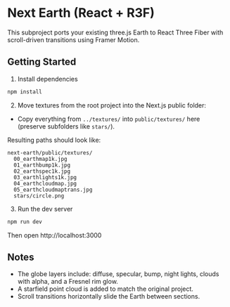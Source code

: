 # Next Earth (React + R3F)

This subproject ports your existing three.js Earth to React Three Fiber with scroll-driven transitions using Framer Motion.

## Getting Started

1. Install dependencies

```bash
npm install
```

2. Move textures from the root project into the Next.js public folder:

- Copy everything from `../textures/` into `public/textures/` here (preserve subfolders like `stars/`).

Resulting paths should look like:

```
next-earth/public/textures/
  00_earthmap1k.jpg
  01_earthbump1k.jpg
  02_earthspec1k.jpg
  03_earthlights1k.jpg
  04_earthcloudmap.jpg
  05_earthcloudmaptrans.jpg
  stars/circle.png
```

3. Run the dev server

```bash
npm run dev
```

Then open http://localhost:3000

## Notes
- The globe layers include: diffuse, specular, bump, night lights, clouds with alpha, and a Fresnel rim glow.
- A starfield point cloud is added to match the original project.
- Scroll transitions horizontally slide the Earth between sections.

